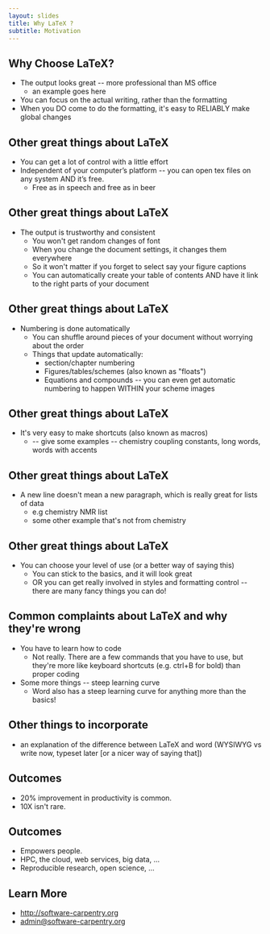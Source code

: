 ```yaml
---
layout: slides
title: Why LaTeX ?
subtitle: Motivation
---
```

## Why Choose LaTeX?

- The output looks great -- more professional than MS office
    - an example goes here
- You can focus on the actual writing, rather than the formatting
- When you DO come to do the formatting, it's easy to RELIABLY make global changes

## Other great things about LaTeX

- You can get a lot of control with a little effort
- Independent of your computer’s platform -- you can open tex files on any system AND it’s free.
    - Free as in speech and free as in beer

## Other great things about LaTeX

- The output is trustworthy and consistent
    - You won't get random changes of font
    - When you change the document settings, it changes them everywhere
    - So it won't matter if you forget to select say your figure captions
    - You can automatically create your table of contents AND have it link to the right parts of your document

## Other great things about LaTeX

- Numbering is done automatically
    - You can shuffle around pieces of your document without worrying about the order
    - Things that update automatically:
        - section/chapter numbering
        - Figures/tables/schemes (also known as "floats")
        - Equations and compounds -- you can even get automatic numbering to happen WITHIN your scheme images


## Other great things about LaTeX

- It's very easy to make shortcuts (also known as macros)
    - -- give some examples -- chemistry coupling constants, long words, words with accents
  

## Other great things about LaTeX

- A new line doesn't mean a new paragraph, which is really great for lists of data
    - e.g chemistry NMR list
    - some other example that's not from chemistry
  
## Other great things about LaTeX

- You can choose your level of use (or a better way of saying this)
    - You can stick to the basics, and it will look great
    - OR you can get really involved in styles and formatting control -- there are many fancy things you can do!
  
## Common complaints about LaTeX and why they're wrong

- You have to learn how to code
    - Not really.  There are a few commands that you have to use, but they're more like keyboard shortcuts (e.g. ctrl+B for bold) than proper coding
- Some more things -- steep learning curve
    - Word also has a steep learning curve for anything more than the basics!

## Other things to incorporate
 
- an explanation of the difference between LaTeX and word (WYSIWYG vs write now, typeset later [or a nicer way of saying that])


## Outcomes

- 20% improvement in productivity is common.
- 10X isn't rare.


## Outcomes

- Empowers people.
- HPC, the cloud, web services, big data, ...
- Reproducible research, open science, ...


## Learn More
- <http://software-carpentry.org>
- [admin@software-carpentry.org](mailto:admin@software-carpentry.org)
